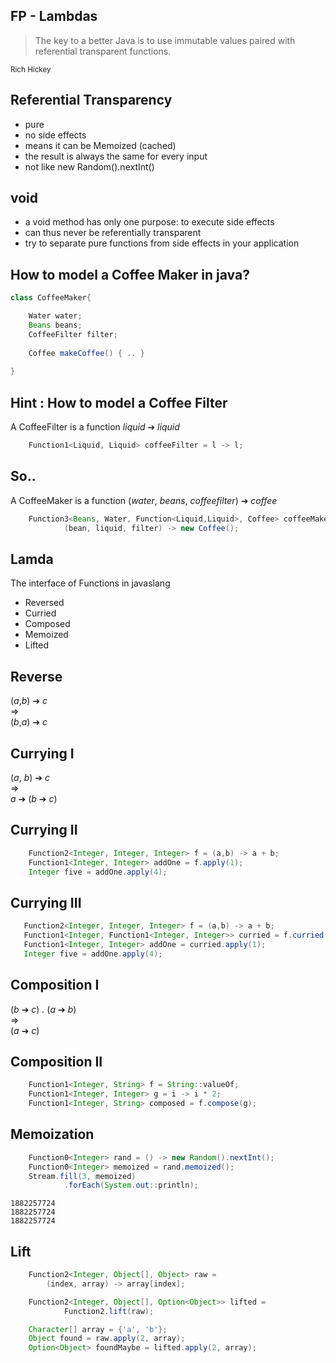 ## FP - Lambdas

> The key to a better Java is to use immutable values paired with referential transparent functions.

<small>Rich Hickey</small>


## Referential Transparency

- pure
- no side effects
- means it can be Memoized (cached)
- the result is always the same for every input
- not like new Random().nextInt()


## void

- a void method has only one purpose: to execute side effects
- can thus never be referentially transparent
- try to separate pure functions from side effects in your application


## How to model a Coffee Maker in java?

~~~java
class CoffeeMaker{

    Water water;
    Beans beans;
    CoffeeFilter filter;
    
    Coffee makeCoffee() { .. }
    
} 
~~~


## Hint : How to model a Coffee Filter 

A CoffeeFilter is a function
*liquid* ➔ *liquid*

~~~java
    Function1<Liquid, Liquid> coffeeFilter = l -> l;
~~~


## So..

A CoffeeMaker is a function 
(*water*, *beans*, *coffeefilter*) ➔ *coffee*

~~~java
    Function3<Beans, Water, Function<Liquid,Liquid>, Coffee> coffeeMaker =
            (bean, liquid, filter) -> new Coffee();
~~~


## Lamda
The interface of Functions in javaslang

- Reversed
- Curried
- Composed
- Memoized
- Lifted


## Reverse

(*a*,*b*) ➔ *c*<br />
=><br />
(*b*,*a*) ➔ *c*


## Currying I

(*a*, *b*) ➔ *c* <br />
=><br />
*a* ➔ (*b* ➔ *c*)


## Currying II

~~~java
    Function2<Integer, Integer, Integer> f = (a,b) -> a + b;
    Function1<Integer, Integer> addOne = f.apply(1);
    Integer five = addOne.apply(4);
~~~


## Currying III

~~~java
   Function2<Integer, Integer, Integer> f = (a,b) -> a + b;
   Function1<Integer, Function1<Integer, Integer>> curried = f.curried();
   Function1<Integer, Integer> addOne = curried.apply(1);
   Integer five = addOne.apply(4);
~~~


## Composition I

(*b* ➔ *c*) *.* (*a* ➔ *b*)<br />
=> <br />
(*a* ➔ *c*)


## Composition II

~~~java
    Function1<Integer, String> f = String::valueOf;
    Function1<Integer, Integer> g = i -> i * 2;
    Function1<Integer, String> composed = f.compose(g);

~~~


## Memoization

~~~java
    Function0<Integer> rand = () -> new Random().nextInt();
    Function0<Integer> memoized = rand.memoized();
    Stream.fill(3, memoized)
            .forEach(System.out::println);
~~~

~~~text
1882257724
1882257724
1882257724
~~~


## Lift

~~~java
    Function2<Integer, Object[], Object> raw = 
        (index, array) -> array[index];

    Function2<Integer, Object[], Option<Object>> lifted =
            Function2.lift(raw);

    Character[] array = {'a', 'b'};
    Object found = raw.apply(2, array);
    Option<Object> foundMaybe = lifted.apply(2, array);
~~~